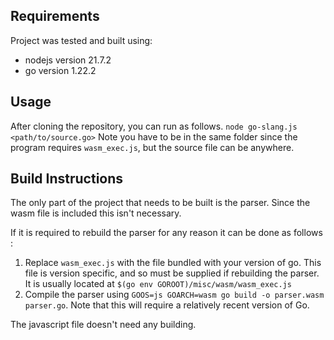 ## Requirements
Project was tested and built using:
- nodejs version 21.7.2
- go version 1.22.2

## Usage
After cloning the repository, you can run as follows.
`node go-slang.js <path/to/source.go>`
Note you have to be in the same folder since the program requires `wasm_exec.js`, but the source file can be anywhere.

## Build Instructions 
The only part of the project that needs to be built is the parser. Since the wasm file is included this isn't necessary.

If it is required to rebuild the parser for any reason it can be done as follows :
1. Replace `wasm_exec.js` with the file bundled with your version of go. This file is version specific, and so must be supplied if rebuilding the parser. It is usually located at `$(go env GOROOT)/misc/wasm/wasm_exec.js`
2. Compile the parser using `GOOS=js GOARCH=wasm go build -o parser.wasm parser.go`. Note that this will require a relatively recent version of Go.

The javascript file doesn't need any building.
